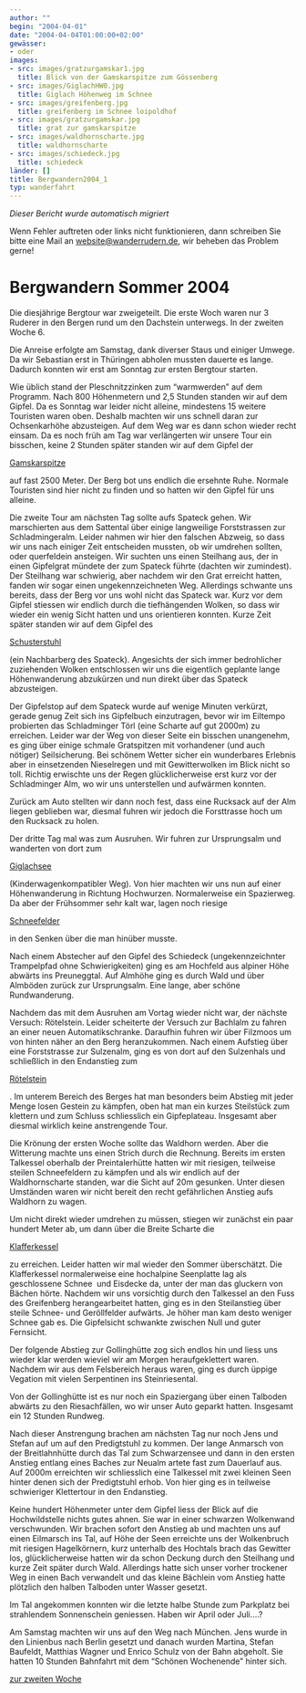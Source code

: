 ```yaml
---
author: ""
begin: "2004-04-01"
date: "2004-04-04T01:00:00+02:00"
gewässer:
- oder
images:
- src: images/gratzurgamskar1.jpg
  title: Blick von der Gamskarspitze zum Gössenberg
- src: images/GiglachHW0.jpg
  title: Giglach Höhenweg im Schnee
- src: images/greifenberg.jpg
  title: greifenberg im Schnee loipoldhof
- src: images/gratzurgamskar.jpg
  title: grat zur gamskarspitze
- src: images/waldhornscharte.jpg
  title: waldhornscharte
- src: images/schiedeck.jpg
  title: schiedeck
länder: []
title: Bergwandern2004_1
typ: wanderfahrt
---
```



*Dieser Bericht wurde automatisch migriert*

Wenn Fehler auftreten oder links nicht funktionieren, dann schreiben Sie bitte eine Mail an website@wanderrudern.de, wir beheben das Problem gerne!



# Bergwandern Sommer 2004


Die diesjährige Bergtour war zweigeteilt. Die erste Woch waren nur 3 Ruderer in den Bergen rund um den Dachstein unterwegs. In der zweiten Woche 6.

Die Anreise erfolgte am Samstag, dank diverser Staus und einiger Umwege. Da wir Sebastian erst in Thüringen abholen mussten dauerte es lange. Dadurch konnten wir erst am Sonntag zur ersten Bergtour starten.

Wie üblich stand der Pleschnitzzinken zum “warmwerden” auf dem Programm. Nach 800 Höhenmetern und 2,5 Stunden standen wir auf dem Gipfel. Da es Sonntag war leider nicht alleine, mindestens 15 weitere Touristen waren oben. Deshalb machten wir uns schnell daran zur Ochsenkarhöhe abzusteigen. Auf dem Weg war es dann schon wieder recht einsam. Da es noch früh am Tag war verlängerten wir unsere Tour ein bisschen, keine 2 Stunden später standen wir auf dem Gipfel der

[Gamskarspitze](/berichte/2001/gamskar)

auf fast 2500 Meter. Der Berg bot uns endlich die ersehnte Ruhe. Normale Touristen sind hier nicht zu finden und so hatten wir den Gipfel für uns alleine.

Die zweite Tour am nächsten Tag sollte aufs Spateck gehen. Wir marschierten aus dem Sattental über einige langweilige Forststrassen zur  Schladmingeralm. Leider nahmen wir hier den falschen Abzweig, so dass wir uns nach einiger Zeit entscheiden mussten, ob wir umdrehen sollten, oder querfeldein ansteigen. Wir suchten uns einen Steilhang aus, der in einen Gipfelgrat mündete der zum Spateck führte (dachten wir zumindest). Der Steilhang war schwierig, aber nachdem wir den Grat erreicht hatten, fanden wir sogar einen ungekennzeichneten Weg. Allerdings schwante uns bereits, dass der Berg vor uns wohl nicht das Spateck war. Kurz vor dem Gipfel stiessen wir endlich durch die tiefhängenden Wolken, so dass wir wieder ein wenig Sicht hatten und uns orientieren konnten. Kurze Zeit später standen wir auf dem Gipfel des

[Schusterstuhl](/berichte/2001/spateck)

(ein Nachbarberg des Spateck). Angesichts der sich immer bedrohlicher zuziehenden Wolken entschlossen wir uns die eigentlich geplante lange Höhenwanderung abzukürzen und nun direkt über das Spateck abzusteigen.

Der Gipfelstop auf dem Spateck wurde auf wenige Minuten verkürzt, gerade genug Zeit sich ins Gipfelbuch einzutragen, bevor wir im Eiltempo probierten das Schladminger Törl (eine Scharte auf gut 2000m) zu erreichen. Leider war der Weg von dieser Seite ein bisschen unangenehm, es ging über einige schmale Gratspitzen mit vorhandener (und auch nötiger) Seilsicherung. Bei schönem Wetter sicher ein wunderbares Erlebnis aber in einsetzenden Nieselregen und mit Gewitterwolken im Blick nicht so toll. Richtig erwischte uns der Regen glücklicherweise erst kurz vor der Schladminger Alm, wo wir uns unterstellen und aufwärmen konnten.

Zurück am Auto stellten wir dann noch fest, dass eine Rucksack auf der Alm liegen geblieben war, diesmal fuhren wir jedoch die Forsttrasse hoch um den Rucksack zu holen.

Der dritte Tag mal was zum Ausruhen. Wir fuhren zur Ursprungsalm und wanderten von dort zum

[Giglachsee](/berichte/2001/giglach)

(Kinderwagenkompatibler Weg). Von hier machten wir uns nun auf einer Höhenwanderung in Richtung Hochwurzen. Normalerweise ein Spazierweg. Da aber der Frühsommer sehr kalt war, lagen noch riesige

[Schneefelder](/berichte/2001/hoehenweg)

in den Senken über die man hinüber musste.

Nach einem Abstecher auf den Gipfel des Schiedeck (ungekennzeichnter Trampelpfad ohne Schwierigkeiten) ging es am Hochfeld aus alpiner Höhe abwärts ins Preuneggtal. Auf Almhöhe ging es durch Wald und über Almböden zurück zur Ursprungsalm. Eine lange, aber schöne Rundwanderung.

Nachdem das mit dem Ausruhen am Vortag wieder nicht war, der nächste Versuch: Rötelstein. Leider scheiterte der Versuch zur Bachlalm zu fahren an einer neuen Automatikschranke. Daraufhin fuhren wir über Filzmoos um von hinten näher an den Berg heranzukommen. Nach einem Aufstieg über eine Forststrasse zur Sulzenalm, ging es von dort auf den Sulzenhals und schließlich in den Endanstieg zum

[Rötelstein](/berichte/2001/roetelstein)

. Im unterem Bereich des Berges hat man besonders beim Abstieg mit jeder Menge losen Gestein zu kämpfen, oben hat man ein kurzes Steilstück zum klettern und zum Schluss schliesslich ein Gipfeplateau. Insgesamt aber diesmal wirklich keine anstrengende Tour.

Die Krönung der ersten Woche sollte das Waldhorn werden. Aber die Witterung machte uns einen Strich durch die Rechnung. Bereits im ersten Talkessel oberhalb der Preintalerhütte hatten wir mit riesigen, teilweise steilen Schneefeldern zu kämpfen und als wir endlich auf der Waldhornscharte standen, war die Sicht auf 20m gesunken. Unter diesen Umständen waren wir nicht bereit den recht gefährlichen Anstieg aufs Waldhorn zu wagen.

Um nicht direkt wieder umdrehen zu müssen, stiegen wir zunächst ein paar hundert Meter ab, um dann über die Breite Scharte die

[Klafferkessel](/berichte/2001/klafferkessel)

zu erreichen. Leider hatten wir mal wieder den Sommer überschätzt. Die Klafferkessel normalerweise eine hochalpine Seenplatte lag als geschlossene Schnee  und Eisdecke da, unter der man das gluckern von Bächen hörte. Nachdem wir uns vorsichtig durch den Talkessel an den Fuss des Greifenberg herangearbeitet hatten, ging es in den Steilanstieg über steile Schnee- und Geröllfelder aufwärts. Je höher man kam desto weniger Schnee gab es. Die Gipfelsicht schwankte zwischen Null und guter Fernsicht.

Der folgende Abstieg zur Gollinghütte zog sich endlos hin und liess uns wieder klar werden wieviel wir am Morgen heraufgeklettert waren. Nachdem wir aus dem Felsbereich heraus waren, ging es durch üppige Vegation mit vielen Serpentinen ins Steinriesental.

Von der Gollinghütte ist es nur noch ein Spaziergang über einen Talboden abwärts zu den Riesachfällen, wo wir unser Auto geparkt hatten. Insgesamt ein 12 Stunden Rundweg.

Nach dieser Anstrengung brachen am nächsten Tag nur noch Jens und Stefan auf um auf den Predigtstuhl zu kommen. Der lange Anmarsch von der Breitlahnhütte durch das Tal zum Schwarzensee und dann in den ersten Anstieg entlang eines Baches zur Neualm artete fast zum Dauerlauf aus. Auf 2000m erreichten wir schliesslich eine Talkessel mit zwei kleinen Seen hinter denen sich der Predigtstuhl erhob. Von hier ging es in teilweise schwieriger Klettertour in den Endanstieg.

Keine hundert Höhenmeter unter dem Gipfel liess der Blick auf die Hochwildstelle nichts gutes ahnen. Sie war in einer schwarzen Wolkenwand verschwunden. Wir brachen sofort den Anstieg ab und machten uns auf einen Eilmarsch ins Tal, auf Höhe der Seen erreichte uns der Wolkenbruch mit riesigen Hagelkörnern, kurz unterhalb des Hochtals brach das Gewitter los, glücklicherweise hatten wir da schon Deckung durch den Steilhang und kurze Zeit später durch Wald. Allerdings hatte sich unser vorher trockener Weg in einen Bach verwandelt und das kleine Bächlein vom Anstieg hatte plötzlich den halben Talboden unter Wasser gesetzt.

Im Tal angekommen konnten wir die letzte halbe Stunde zum Parkplatz bei strahlendem Sonnenschein geniessen. Haben wir April oder Juli....?

Am Samstag machten wir uns auf den Weg nach München. Jens wurde in den Linienbus nach Berlin gesetzt und danach wurden Martina, Stefan Baufeldt, Matthias Wagner und Enrico Schulz von der Bahn abgeholt. Sie hatten 10 Stunden Bahnfahrt mit dem “Schönen Wochenende” hinter sich.

[zur zweiten Woche](/berichte/2002/bergwandern2004_2)
